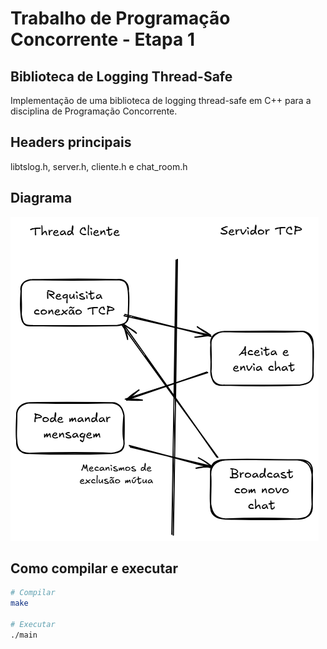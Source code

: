 # Trabalho de Programação Concorrente - Etapa 1

## Biblioteca de Logging Thread-Safe

Implementação de uma biblioteca de logging thread-safe em C++ para a disciplina de Programação Concorrente.

## Headers principais

libtslog.h, server.h, cliente.h e chat_room.h

## Diagrama

![Diagrama da arquitura](assets/Diagrama-Arquitetura-LPII.png)

## Como compilar e executar

```bash
# Compilar
make

# Executar
./main
